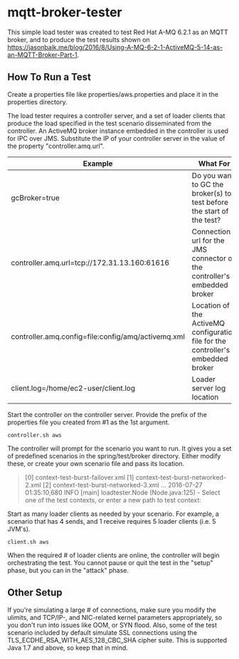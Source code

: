 # mqtt-broker-tester

This simple load tester was created to test Red Hat A-MQ 6.2.1 as an MQTT broker, and to produce the test results shown on https://jasonbaik.me/blog/2016/8/Using-A-MQ-6-2-1-ActiveMQ-5-14-as-an-MQTT-Broker-Part-1.

## How To Run a Test

Create a properties file like properties/aws.properties and place it in the properties directory.

The load tester requires a controller server, and a set of loader clients that produce the load specified in the test scenario disseminated from the controller. An ActiveMQ broker instance embedded in the controller is used for IPC over JMS. Substitute the IP of your controller server in the value of the property "controller.amq.url".

Example | What For
------------ | -------------
gcBroker=true | Do you want to GC the broker(s) to test before the start of the test?
controller.amq.url=tcp://172.31.13.160:61616 | Connection url for the JMS connector of the controller's embedded broker
controller.amq.config=file:config/amq/activemq.xml | Location of the ActiveMQ configuration file for the controller's embedded broker
client.log=/home/ec2-user/client.log | Loader server log location

Start the controller on the controller server. Provide the prefix of the properties file you created from #1 as the 1st argument.

```shell
controller.sh aws
```

The controller will prompt for the scenario you want to run. It gives you a set of predefined scenarios in the spring/test/broker directory. Either modify these, or create your own scenario file and pass its location.

> [0] context-test-burst-failover.xml
> [1] context-test-burst-networked-2.xml
> [2] context-test-burst-networked-3.xml
> ...
> 2016-07-27 01:35:10,680 INFO  [main] loadtester.Node (Node.java:125) - Select one of the test contexts, or enter a new path to test context:

Start as many loader clients as needed by your scenario. For example, a scenario that has 4 sends, and 1 receive requires 5 loader clients (i.e. 5 JVM's).

 ```shell
client.sh aws
```

When the required # of loader clients are online, the controller will begin orchestrating the test. You cannot pause or quit the test in the "setup" phase, but you can in the "attack" phase.

## Other Setup

If you're simulating a large # of connections, make sure you modify the ulimits, and TCP/IP-, and NIC-related kernel parameters appropriately, so you don't run into issues like OOM, or SYN flood. Also, some of the test scenario included by default simulate SSL connections using the TLS_ECDHE_RSA_WITH_AES_128_CBC_SHA cipher suite. This is supported Java 1.7 and above, so keep that in mind.